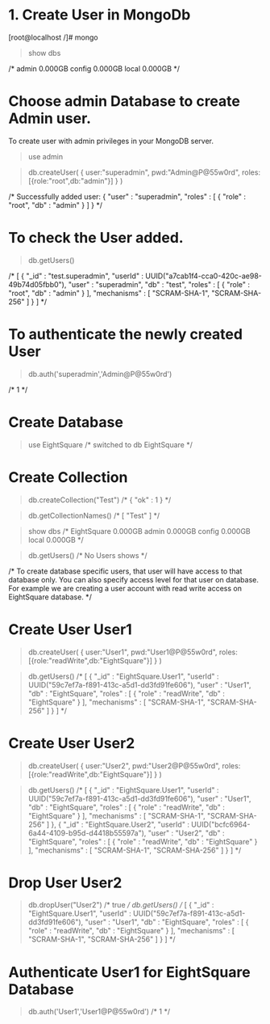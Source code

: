 
# 1. Create User in MongoDb

[root@localhost /]# mongo
> show dbs

/*
admin    0.000GB
config   0.000GB
local    0.000GB
*/

# Choose admin Database to create Admin user.
To create user with admin privileges in your MongoDB server.

> use admin

> db.createUser(
             {
               user:"superadmin",
               pwd:"Admin@P@55w0rd",
               roles:[{role:"root",db:"admin"}]
              }
        )

/*
Successfully added user: {
        "user" : "superadmin",
        "roles" : [
                {
                        "role" : "root",
                        "db" : "admin"
                }
        ]
}
*/

# To check the User added.

> db.getUsers()

/*
[
        {
                "_id" : "test.superadmin",
                "userId" : UUID("a7cab1f4-cca0-420c-ae98-49b74d05fbb0"),
                "user" : "superadmin",
                "db" : "test",
                "roles" : [
                        {
                                "role" : "root",
                                "db" : "admin"
                        }
                ],
                "mechanisms" : [
                        "SCRAM-SHA-1",
                        "SCRAM-SHA-256"
                ]
        }
]
*/

# To authenticate the newly created User

> db.auth('superadmin','Admin@P@55w0rd')

/*
1
*/
# Create Database 

> use EightSquare
/*
switched to db EightSquare
*/

# Create Collection

> db.createCollection("Test")
/*
{ "ok" : 1 }
*/

> db.getCollectionNames()
/*
[ "Test" ]
*/


> show dbs
/*
EightSquare  0.000GB
admin        0.000GB
config       0.000GB
local        0.000GB
*/

> db.getUsers()
/*
No Users shows
*/



/*
To create database specific users, that user will have access to that database only.
You can also specify access level for that user on database.
For example we are creating a user account with read write access on EightSquare database.
*/

# Create User User1

> db.createUser(
              {
                user:"User1",
                pwd:"User1@P@55w0rd",
                roles:[{role:"readWrite",db:"EightSquare"}]
              }
         )


> db.getUsers()
/*
[
        {
                "_id" : "EightSquare.User1",
                "userId" : UUID("59c7ef7a-f891-413c-a5d1-dd3fd91fe606"),
                "user" : "User1",
                "db" : "EightSquare",
                "roles" : [
                        {
                                "role" : "readWrite",
                                "db" : "EightSquare"
                        }
                ],
                "mechanisms" : [
                        "SCRAM-SHA-1",
                        "SCRAM-SHA-256"
                ]
        }
]
*/

# Create User User2

> db.createUser(
              {
                user:"User2",
                pwd:"User2@P@55w0rd",
                roles:[{role:"readWrite",db:"EightSquare"}]
              }
         )




> db.getUsers()
/*
[
        {
                "_id" : "EightSquare.User1",
                "userId" : UUID("59c7ef7a-f891-413c-a5d1-dd3fd91fe606"),
                "user" : "User1",
                "db" : "EightSquare",
                "roles" : [
                        {
                                "role" : "readWrite",
                                "db" : "EightSquare"
                        }
                ],
                "mechanisms" : [
                        "SCRAM-SHA-1",
                        "SCRAM-SHA-256"
                ]
        },
        {
                "_id" : "EightSquare.User2",
                "userId" : UUID("bcfc6964-6a44-4109-b95d-d4418b55597a"),
                "user" : "User2",
                "db" : "EightSquare",
                "roles" : [
                        {
                                "role" : "readWrite",
                                "db" : "EightSquare"
                        }
                ],
                "mechanisms" : [
                        "SCRAM-SHA-1",
                        "SCRAM-SHA-256"
                ]
        }
]
*/


# Drop User User2

> db.dropUser("User2")
/*
true
*/
> db.getUsers()
/*
[
        {
                "_id" : "EightSquare.User1",
                "userId" : UUID("59c7ef7a-f891-413c-a5d1-dd3fd91fe606"),
                "user" : "User1",
                "db" : "EightSquare",
                "roles" : [
                        {
                                "role" : "readWrite",
                                "db" : "EightSquare"
                        }
                ],
                "mechanisms" : [
                        "SCRAM-SHA-1",
                        "SCRAM-SHA-256"
                ]
        }
]
*/

# Authenticate User1 for EightSquare Database

> db.auth('User1','User1@P@55w0rd')
/*
1
*/

